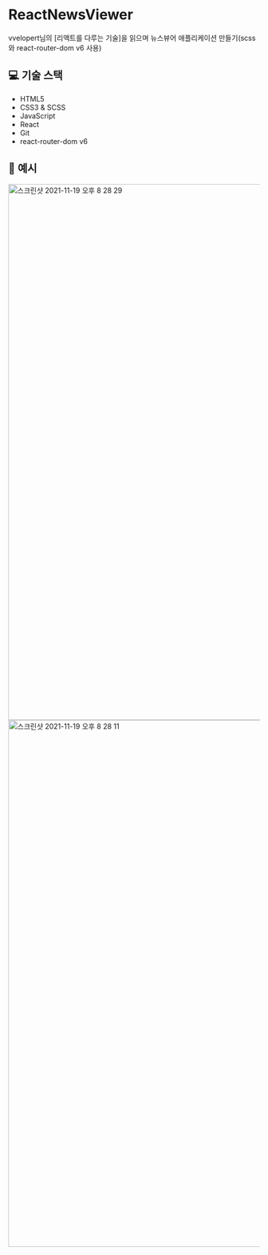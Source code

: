 # ReactNewsViewer
vvelopert님의 [리액트를 다루는 기술]을 읽으며 뉴스뷰어 애플리케이션 만들기(scss와 react-router-dom v6 사용)

## 💻 기술 스택

- HTML5
- CSS3 & SCSS
- JavaScript
- React
- Git
- react-router-dom v6

## 📄 예시


<img width="1072" alt="스크린샷 2021-11-19 오후 8 28 29" src="https://user-images.githubusercontent.com/81430564/142615635-c5d8c480-c1df-4912-b46c-6c8c860776e8.png">
<img width="1054" alt="스크린샷 2021-11-19 오후 8 28 11" src="https://user-images.githubusercontent.com/81430564/142615653-5600986e-c696-459b-96d6-0ae401f66758.png">
